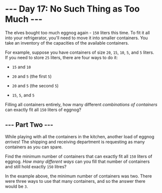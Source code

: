 # --- Day 17: No Such Thing as Too Much ---

The elves bought too much eggnog again - `150` liters this time.  To fit it all into your refrigerator, you'll need to move it into smaller containers.  You take an inventory of the capacities of the available containers.

For example, suppose you have containers of size `20`, `15`, `10`, `5`, and `5` liters.  If you need to store `25` liters, there are four ways to do it:


 - `15` and `10`

 - `20` and `5` (the first `5`)

 - `20` and `5` (the second `5`)

 - `15`, `5`, and `5`


Filling all containers entirely, how many different *combinations of containers* can exactly fit all `150` liters of eggnog?

## --- Part Two ---

While playing with all the containers in the kitchen, another load of eggnog *arrives*!  The shipping and receiving department is requesting as many containers as you can spare.

Find the minimum number of containers that can exactly fit all `150` liters of eggnog.  *How many different ways* can you fill that number of containers and still hold exactly `150` litres?

In the example above, the minimum number of containers was two.  There were three ways to use that many containers, and so the answer there would be `3`.



